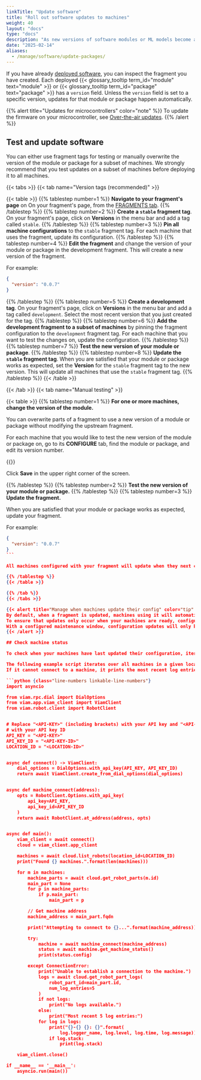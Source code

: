 ```yaml
---
linkTitle: "Update software"
title: "Roll out software updates to machines"
weight: 40
layout: "docs"
type: "docs"
description: "As new versions of software modules or ML models become available, you can update the deployed version on all machines in one go."
date: "2025-02-14"
aliases:
  - /manage/software/update-packages/
---
```


If you have already [deployed software](/manage/software/deploy-software/), you can inspect the fragment you have created.
Each deployed {{< glossary_tooltip term_id="module" text="module" >}} or {{< glossary_tooltip term_id="package" text="package" >}} has a `version` field.
Unless the `version` field is set to a specific version, updates for that module or package happen automatically.

{{% alert title="Updates for microcontrollers" color="note" %}}
To update the firmware on your microcontroller, see [Over-the-air updates](/operate/get-started/setup-micro/#configure-over-the-air-updates).
{{% /alert %}}

## Test and update software

You can either use fragment tags for testing or manually overwrite the version of the module or package for a subset of machines.
We strongly recommend that you test updates on a subset of machines before deploying it to all machines.

{{< tabs >}}
{{< tab name="Version tags (recommended)" >}}

{{< table >}}
{{% tablestep number=1 %}}
**Navigate to your fragment's page** on On your fragment's page, from the [FRAGMENTS tab](https://app.viam.com/fragments).
{{% /tablestep %}}
{{% tablestep number=2 %}}
**Create a `stable` fragment tag**.
On your fragment's page, click on **Versions** in the menu bar and add a tag called `stable`.
{{% /tablestep %}}
{{% tablestep number=3 %}}
**Pin all machine configurations** to the `stable` fragment tag.
For each machine that uses the fragment, update its configuration.
{{% /tablestep %}}
{{% tablestep number=4 %}}
**Edit the fragment** and change the version of your module or package in the development fragment.
This will create a new version of the fragment.

For example:

```json {class="line-numbers linkable-line-numbers"}
{
  "version": "0.0.7"
}
```

{{% /tablestep %}}
{{% tablestep number=5 %}}
**Create a development tag**.
On your fragment's page, click on **Versions** in the menu bar and add a tag called `development`.
Select the most recent version that you just created for the tag.
{{% /tablestep %}}
{{% tablestep number=6 %}}
**Add the development fragment to a subset of machines** by pinning the fragment configuration to the `development` fragment tag.
For each machine that you want to test the changes on, update the configuration.
{{% /tablestep %}}
{{% tablestep number=7 %}}
**Test the new version of your module or package**.
{{% /tablestep %}}
{{% tablestep number=8 %}}
**Update the `stable` fragment tag**.
When you are satisfied that your module or package works as expected, set the **Version** for the `stable` fragment tag to the new version.
This will update all machines that use the `stable` fragment tag.
{{% /tablestep %}}
{{< /table >}}

{{< /tab >}}
{{< tab name="Manual testing" >}}

{{< table >}}
{{% tablestep number=1 %}}
**For one or more machines, change the version of the module.**

You can overwrite parts of a fragment to use a new version of a module or package without modifying the upstream fragment.

For each machine that you would like to test the new version of the module or package on, go to its **CONFIGURE** tab, find the module or package, and edit its version number.

{{<imgproc src="/how-tos/deploy-packages/version-change.png" resize="800x" class="shadow fill" style="width: 600px" declaredimensions=true alt="Configuration builder UI">}}

Click **Save** in the upper right corner of the screen.

{{% /tablestep %}}
{{% tablestep number=2 %}}
**Test the new version of your module or package.**
{{% /tablestep %}}
{{% tablestep number=3 %}}
**Update the fragment.**

When you are satisfied that your module or package works as expected, update your fragment.

For example:

````json {class="line-numbers linkable-line-numbers"}
{
  "version": "0.0.7"
}
```

All machines configured with your fragment will update when they next check for configuration updates.

{{% /tablestep %}}
{{< /table >}}

{{% /tab %}}
{{< /tabs >}}

{{< alert title="Manage when machines update their config" color="tip" >}}
By default, when a fragment is updated, machines using it will automatically update when the configuration is synced next.
To ensure that updates only occur when your machines are ready, configure a [maintenance window](/operate/reference/viam-server/#maintenance-window).
With a configured maintenance window, configuration updates will only be applied when maintenance is allowed.
{{< /alert >}}

## Check machine status

To check when your machines have last updated their configuration, iterate over your machines using the Fleet Management API, connect to each machine, and use the [`GetMachineStatus` method](/dev/reference/apis/robot/#getmachinestatus).

The following example script iterates over all machines in a given location and if it can connect to the machines, it prints their status information.
If it cannot connect to a machine, it prints the most recent log entries.

```python {class="line-numbers linkable-line-numbers"}
import asyncio

from viam.rpc.dial import DialOptions
from viam.app.viam_client import ViamClient
from viam.robot.client import RobotClient


# Replace "<API-KEY>" (including brackets) with your API key and "<API-KEY-ID>"
# with your API key ID
API_KEY = "<API-KEY>"
API_KEY_ID = "<API-KEY-ID>"
LOCATION_ID = "<LOCATION-ID>"


async def connect() -> ViamClient:
    dial_options = DialOptions.with_api_key(API_KEY, API_KEY_ID)
    return await ViamClient.create_from_dial_options(dial_options)


async def machine_connect(address):
    opts = RobotClient.Options.with_api_key(
        api_key=API_KEY,
        api_key_id=API_KEY_ID
    )
    return await RobotClient.at_address(address, opts)


async def main():
    viam_client = await connect()
    cloud = viam_client.app_client

    machines = await cloud.list_robots(location_id=LOCATION_ID)
    print("Found {} machines.".format(len(machines)))

    for m in machines:
        machine_parts = await cloud.get_robot_parts(m.id)
        main_part = None
        for p in machine_parts:
            if p.main_part:
                main_part = p

        // Get machine address
        machine_address = main_part.fqdn

        print("Attempting to connect to {}...".format(machine_address))

        try:
            machine = await machine_connect(machine_address)
            status = await machine.get_machine_status()
            print(status.config)

        except ConnectionError:
            print("Unable to establish a connection to the machine.")
            logs = await cloud.get_robot_part_logs(
                robot_part_id=main_part.id,
                num_log_entries=5
            )
            if not logs:
                print("No logs available.")
            else:
                print("Most recent 5 log entries:")
            for log in logs:
                print("{}-{} {}: {}".format(
                    log.logger_name, log.level, log.time, log.message))
                if log.stack:
                    print(log.stack)

    viam_client.close()

if __name__ == '__main__':
    asyncio.run(main())
````

